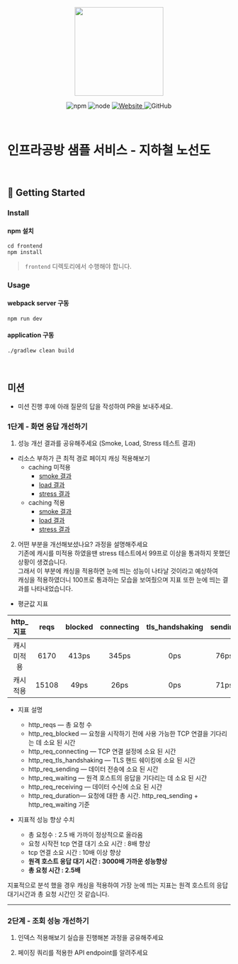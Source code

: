 <p align="center">
    <img width="200px;" src="https://raw.githubusercontent.com/woowacourse/atdd-subway-admin-frontend/master/images/main_logo.png"/>
</p>
<p align="center">
  <img alt="npm" src="https://img.shields.io/badge/npm-%3E%3D%205.5.0-blue">
  <img alt="node" src="https://img.shields.io/badge/node-%3E%3D%209.3.0-blue">
  <a href="https://edu.nextstep.camp/c/R89PYi5H" alt="nextstep atdd">
    <img alt="Website" src="https://img.shields.io/website?url=https%3A%2F%2Fedu.nextstep.camp%2Fc%2FR89PYi5H">
  </a>
  <img alt="GitHub" src="https://img.shields.io/github/license/next-step/atdd-subway-service">
</p>

<br>

# 인프라공방 샘플 서비스 - 지하철 노선도

<br>

## 🚀 Getting Started

### Install
#### npm 설치
```
cd frontend
npm install
```
> `frontend` 디렉토리에서 수행해야 합니다.

### Usage
#### webpack server 구동
```
npm run dev
```
#### application 구동
```
./gradlew clean build
```
<br>

## 미션

* 미션 진행 후에 아래 질문의 답을 작성하여 PR을 보내주세요.

### 1단계 - 화면 응답 개선하기
1. 성능 개선 결과를 공유해주세요 (Smoke, Load, Stress 테스트 결과)
- 리소스 부하가 큰 최적 경로 페이지 캐싱 적용해보기
  - caching 미적용
    - [smoke 결과](/k6/path/path_smoke.PNG)
    - [load 결과](/k6/path/path_load.PNG)
    - [stress 결과](/k6/path/path_stress.PNG)
  - caching 적용
    - [smoke 결과](/k6/path/redis_path_smoke.PNG)
    - [load 결과](/k6/path/redis_path_load.PNG)
    - [stress 결과](/k6/path/redis_path_stress.PNG)

2. 어떤 부분을 개선해보셨나요? 과정을 설명해주세요   
기존에 캐시를 미적용 하였을땐 stress 테스트에서 99프로 이상을 통과하지 못했던 상황이 생겼습니다.   
그래서 이 부분에 캐싱을 적용하면 눈에 띄는 성능이 나타날 것이라고 예상하여   
캐싱을 적용하였더니 100프로 통과하는 모습을 보여줬으며 지표 또한 눈에 띄는 결과를 나타내었습니다.   

- 평균값 지표

|http_지표|reqs|blocked|connecting|tls_handshaking|sending|waiting|receiving|duration|
|:------:|:------:|:------:|:------:|:------:|:------:|:------:|:------:|:------:|
|캐시 미적용|6170|413ps|345ps|0ps|76ps|1.5s|90ps|2.5s|
|캐시 적용|15108|49ps|26ps|0ps|71ps|4.3ms|135ps|1s|

- 지표 설명
  - http_reqs — 총 요청 수
  - http_req_blocked — 요청을 시작하기 전에 사용 가능한 TCP 연결을 기다리는 데 소요 된 시간
  - http_req_connecting — TCP 연결 설정에 소요 된 시간
  - http_req_tls_handshaking — TLS 핸드 쉐이킹에 소요 된 시간
  - http_req_sending — 데이터 전송에 소요 된 시간
  - http_req_waiting — 원격 호스트의 응답을 기다리는 데 소요 된 시간
  - http_req_receiving — 데이터 수신에 소요 된 시간
  - http_req_duration— 요청에 대한 총 시간. http_req_sending + http_req_waiting 기준

- 지표적 성능 향상 수치
  - 총 요청수 : 2.5 배 가까이 정상적으로 올라옴
  - 요청 시작전 tcp 연결 대기 소요 시간 : 8배 향상
  - tcp 연결 소요 시간 : 10배 이상 향상
  - **원격 호스트 응답 대기 시간 : 3000배 가까운 성능향상**
  - **총 요청 시간 : 2.5배**

지표적으로 분석 했을 경우 캐싱을 적용하여 가장 눈에 띄는 지표는 원격 호스트의 응답 대기시간과
총 요청 시간인 것 같습니다.

---

### 2단계 - 조회 성능 개선하기
1. 인덱스 적용해보기 실습을 진행해본 과정을 공유해주세요

2. 페이징 쿼리를 적용한 API endpoint를 알려주세요

